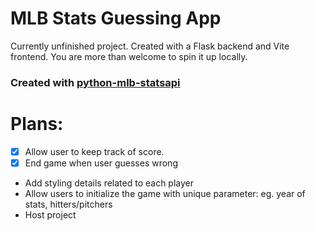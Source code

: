 # MLB Stats Guessing App

Currently unfinished project. Created with a Flask backend and Vite frontend. You are more than welcome to spin it up locally.

### Created with [python-mlb-statsapi](https://github.com/zero-sum-seattle/python-mlb-statsapi)

# Plans:
- [x] Allow user to keep track of score.
- [x] End game when user guesses wrong
- Add styling details related to each player
- Allow users to initialize the game with unique parameter: eg. year of stats, hitters/pitchers
- Host project
